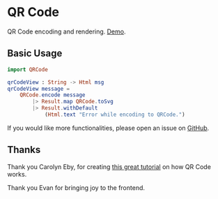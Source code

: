 # QR Code

QR Code encoding and rendering. [Demo](https://pablohirafuji.github.io/elm-qrcode/).

## Basic Usage

```elm
import QRCode

qrCodeView : String -> Html msg
qrCodeView message =
    QRCode.encode message
        |> Result.map QRCode.toSvg
        |> Result.withDefault
            (Html.text "Error while encoding to QRCode.")

```

If you would like more functionalities, please open an issue on [GitHub](https://github.com/pablohirafuji/elm-qrcode/issues).


## Thanks

Thank you Carolyn Eby, for creating [this great tutorial](http://www.thonky.com/qr-code-tutorial/) on how QR Code works.

Thank you Evan for bringing joy to the frontend.
